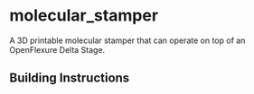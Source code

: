 # molecular_stamper

A 3D printable molecular stamper that can operate on top of an OpenFlexure Delta Stage.

## Building Instructions
